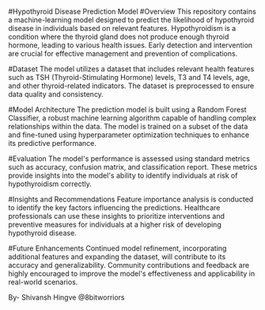 #Hypothyroid Disease Prediction Model
#Overview
This repository contains a machine-learning model designed to predict the likelihood of hypothyroid disease in individuals based on relevant features. Hypothyroidism is a condition where the thyroid gland does not produce enough thyroid hormone, leading to various health issues. Early detection and intervention are crucial for effective management and prevention of complications.

#Dataset
The model utilizes a dataset that includes relevant health features such as TSH (Thyroid-Stimulating Hormone) levels, T3 and T4 levels, age, and other thyroid-related indicators. The dataset is preprocessed to ensure data quality and consistency.

#Model Architecture
The prediction model is built using a Random Forest Classifier, a robust machine learning algorithm capable of handling complex relationships within the data. The model is trained on a subset of the data and fine-tuned using hyperparameter optimization techniques to enhance its predictive performance.

#Evaluation
The model's performance is assessed using standard metrics such as accuracy, confusion matrix, and classification report. These metrics provide insights into the model's ability to identify individuals at risk of hypothyroidism correctly.

#Insights and Recommendations
Feature importance analysis is conducted to identify the key factors influencing the predictions. Healthcare professionals can use these insights to prioritize interventions and preventive measures for individuals at a higher risk of developing hypothyroid disease.

#Future Enhancements
Continued model refinement, incorporating additional features and expanding the dataset, will contribute to its accuracy and generalizability. Community contributions and feedback are highly encouraged to improve the model's effectiveness and applicability in real-world scenarios.

By- Shivansh Hingve
@8bitworriors
